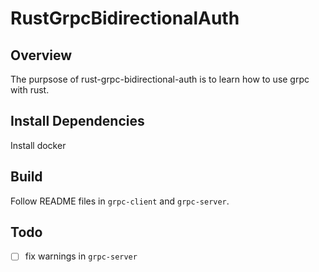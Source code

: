 # RustGrpcBidirectionalAuth

## Overview
The purpsose of rust-grpc-bidirectional-auth is to learn how to use grpc with rust. 

## Install Dependencies
Install docker

## Build
Follow README files in `grpc-client` and `grpc-server`.

## Todo
* [ ] fix warnings in `grpc-server`